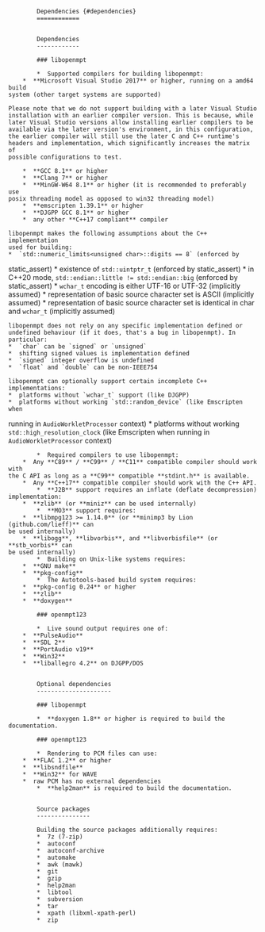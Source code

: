 			
			Dependencies {#dependencies}
			============
			
			
			Dependencies
			------------
			
			### libopenmpt
			
            *  Supported compilers for building libopenmpt:
        *  **Microsoft Visual Studio 2017** or higher, running on a amd64 build
    system (other target systems are supported)
    
    Please note that we do not support building with a later Visual Studio
    installation with an earlier compiler version. This is because, while
    later Visual Studio versions allow installing earlier compilers to be
    available via the later version's environment, in this configuration,
    the earlier compiler will still use the later C and C++ runtime's
    headers and implementation, which significantly increases the matrix of
    possible configurations to test.
    
        *  **GCC 8.1** or higher
        *  **Clang 7** or higher
        *  **MinGW-W64 8.1** or higher (it is recommended to preferably use
    posix threading model as opposed to win32 threading model)
        *  **emscripten 1.39.1** or higher
        *  **DJGPP GCC 8.1** or higher
        *  any other **C++17 compliant** compiler
    
    libopenmpt makes the following assumptions about the C++ implementation
    used for building:
    *  `std::numeric_limits<unsigned char>::digits == 8` (enforced by
static_assert)
    *  existence of `std::uintptr_t` (enforced by static_assert)
    *  in C++20 mode, `std::endian::little != std::endian::big` (enforced
by static_assert)
    *  `wchar_t` encoding is either UTF-16 or UTF-32 (implicitly assumed)
    *  representation of basic source character set is ASCII (implicitly
assumed)
    *  representation of basic source character set is identical in char
and `wchar_t` (implicitly assumed)
    
    libopenmpt does not rely on any specific implementation defined or
    undefined behaviour (if it does, that's a bug in libopenmpt). In
    particular:
    *  `char` can be `signed` or `unsigned`
    *  shifting signed values is implementation defined
    *  `signed` integer overflow is undefined
    *  `float` and `double` can be non-IEEE754
    
    libopenmpt can optionally support certain incomplete C++
    implementations:
    *  platforms without `wchar_t` support (like DJGPP)
    *  platforms without working `std::random_device` (like Emscripten when
running in `AudioWorkletProcessor` context)
    *  platforms without working `std::high_resolution_clock` (like
Emscripten when running in `AudioWorkletProcessor` context)
			
            *  Required compilers to use libopenmpt:
        *  Any **C89** / **C99** / **C11** compatible compiler should work with
    the C API as long as a **C99** compatible **stdint.h** is available.
        *  Any **C++17** compatible compiler should work with the C++ API.
            *  **J2B** support requires an inflate (deflate decompression) implementation:
        *  **zlib** (or **miniz** can be used internally)
            *  **MO3** support requires:
        *  **libmpg123 >= 1.14.0** (or **minimp3 by Lion (github.com/lieff)** can
    be used internally)
        *  **libogg**, **libvorbis**, and **libvorbisfile** (or **stb_vorbis** can
    be used internally)
            *  Building on Unix-like systems requires:
        *  **GNU make**
        *  **pkg-config**
            *  The Autotools-based build system requires:
        *  **pkg-config 0.24** or higher
        *  **zlib**
        *  **doxygen**
			
			### openmpt123
			
            *  Live sound output requires one of:
        *  **PulseAudio**
        *  **SDL 2**
        *  **PortAudio v19**
        *  **Win32**
        *  **liballegro 4.2** on DJGPP/DOS
			
			
			Optional dependencies
			---------------------
			
			### libopenmpt
			
            *  **doxygen 1.8** or higher is required to build the documentation.
			
			### openmpt123
			
            *  Rendering to PCM files can use:
        *  **FLAC 1.2** or higher
        *  **libsndfile**
        *  **Win32** for WAVE
        *  raw PCM has no external dependencies
            *  **help2man** is required to build the documentation.
			
			
			Source packages
			---------------
            
			Building the source packages additionally requires:
            *  7z (7-zip)
            *  autoconf
            *  autoconf-archive
            *  automake
            *  awk (mawk)
            *  git
            *  gzip
            *  help2man
            *  libtool
            *  subversion
            *  tar
            *  xpath (libxml-xpath-perl)
            *  zip
			
